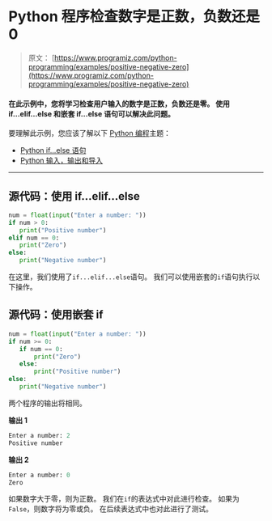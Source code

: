 # Python 程序检查数字是正数，负数还是 0

> 原文： [https://www.programiz.com/python-programming/examples/positive-negative-zero](https://www.programiz.com/python-programming/examples/positive-negative-zero)

#### 在此示例中，您将学习检查用户输入的数字是正数，负数还是零。 使用 if...elif...else 和嵌套 if...else 语句可以解决此问题。

要理解此示例，您应该了解以下 [Python 编程](/python-programming "Python tutorial")主题：

*   [Python if...else 语句](/python-programming/if-elif-else)
*   [Python 输入，输出和导入](/python-programming/input-output-import)

* * *

## 源代码：使用 if...elif...else

```py
num = float(input("Enter a number: "))
if num > 0:
   print("Positive number")
elif num == 0:
   print("Zero")
else:
   print("Negative number") 
```

在这里，我们使用了`if...elif...else`语句。 我们可以使用嵌套的`if`语句执行以下操作。

## 源代码：使用嵌套 if

```py
num = float(input("Enter a number: "))
if num >= 0:
   if num == 0:
       print("Zero")
   else:
       print("Positive number")
else:
   print("Negative number") 
```

两个程序的输出将相同。

**输出 1**

```py
Enter a number: 2
Positive number 
```

**输出 2**

```py
Enter a number: 0
Zero

```

如果数字大于零，则为正数。 我们在`if`的表达式中对此进行检查。 如果为`False`，则数字将为零或负。 在后续表达式中也对此进行了测试。